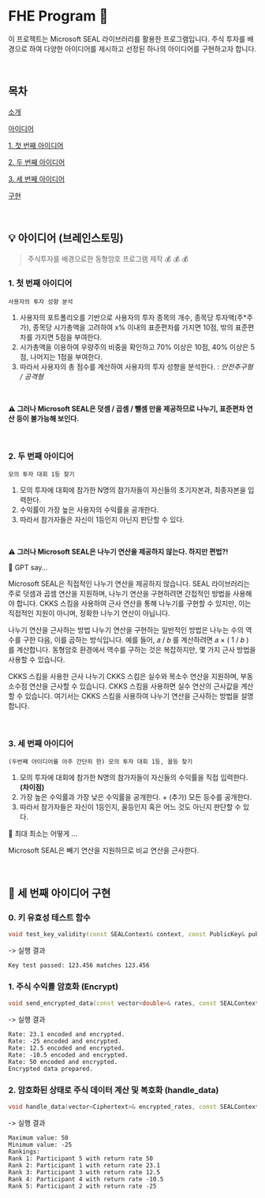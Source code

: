 # FHE Program 🔐
이 프로젝트는 Microsoft SEAL 라이브러리를 활용한 프로그램입니다. 주식 투자를 배경으로 하여 다양한 아이디어를 제시하고 선정된 하나의 아이디어를 구현하고자 합니다. 

<br>

## 목차
[소개](#소개)

[아이디어](#-아이디어-브레인스토밍)

[1. 첫 번째 아이디어](#1-첫-번째-아이디어) 

[2. 두 번째 아이디어](#2-두-번째-아이디어) 

[3. 세 번째 아이디어](#3-세-번째-아이디어) 

[구현](#-세-번째-아이디어-구현)

<br>

## 💡 아이디어 (브레인스토밍) 

> 주식투자를 배경으로한 동형암호 프로그램 제작 💰 💰 💰 



### 1. 첫 번째 아이디어
```
사용자의 투자 성향 분석
```
1. 사용자의 포트폴리오를 기반으로 사용자의 투자 종목의 개수, 종목당 투자액(주*주가), 종목당 시가총액을 고려하여 x% 이내의 표준편차를 가지면 10점, 밖의 표준편차를 가지면 5점을 부여한다.
2. 시가총액을 이용하여 우량주의 비중을 확인하고 70% 이상은 10점, 40% 이상은 5점, 나머지는 1점을 부여한다.
3. 따라서 사용자의 총 점수를 계산하여 사용자의 투자 성향을 분석한다. : *안전추구형 / 공격형*

<br>

**⚠️ 그러나 Microsoft SEAL은 덧셈 / 곱셈 / 뺄셈 만을 제공하므로 나누기, 표준편차 연산 등이 불가능해 보인다.**

<br>

### 2. 두 번째 아이디어
```
모의 투자 대회 1등 찾기
```
1. 모의 투자에 대회에 참가한 N명의 참가자들이 자신들의 초기자본과, 최종자본을 입력한다. 
2. 수익률이 가장 높은 사용자의 수익률을 공개한다.
3. 따라서 참가자들은 자신이 1등인지 아닌지 판단할 수 있다.

<br>

**⚠️ 그러나 Microsoft SEAL은 나누기 연산을 제공하지 않는다. 하지만 편법?!** 

🤖 GPT say...

Microsoft SEAL은 직접적인 나누기 연산을 제공하지 않습니다. SEAL 라이브러리는 주로 덧셈과 곱셈 연산을 지원하며, 나누기 연산을 구현하려면 간접적인 방법을 사용해야 합니다. CKKS 스킴을 사용하여 근사 연산을 통해 나누기를 구현할 수 있지만, 이는 직접적인 지원이 아니며, 정확한 나누기 연산이 아닙니다.

나누기 연산을 근사하는 방법
나누기 연산을 구현하는 일반적인 방법은 나누는 수의 역수를 구한 다음, 이를 곱하는 방식입니다. 예를 들어, 
𝑎
/
𝑏
를 계산하려면 
𝑎
×
(
1
/
𝑏
)
를 계산합니다. 동형암호 환경에서 역수를 구하는 것은 복잡하지만, 몇 가지 근사 방법을 사용할 수 있습니다.

CKKS 스킴을 사용한 근사 나누기
CKKS 스킴은 실수와 복소수 연산을 지원하며, 부동 소수점 연산을 근사할 수 있습니다. CKKS 스킴을 사용하면 실수 연산의 근사값을 계산할 수 있습니다. 여기서는 CKKS 스킴을 사용하여 나누기 연산을 근사하는 방법을 설명합니다.

<br>

### 3. 세 번째 아이디어
```
(두번째 아이디어를 아주 간단히 한) 모의 투자 대회 1등, 꼴등 찾기
```
1. 모의 투자에 대회에 참가한 N명의 참가자들이 자신들의 수익률을 직접 입력한다. **(차이점)**
2. 가장 높은 수익률과 가장 낮은 수익률을 공개한다. + (추가) 모든 등수를 공개한다.
3. 따라서 참가자들은 자신이 1등인지, 꼴등인지 혹은 어느 것도 아닌지 판단할 수 있다. 


🤖 최대 최소는 어떻게 ...

Microsoft SEAL은 빼기 연산을 지원하므로 비교 연산을 근사한다.

<br>

## 👾 세 번째 아이디어 구현 

### 0. 키 유효성 테스트 함수
```C++
void test_key_validity(const SEALContext& context, const PublicKey& public_key, const SecretKey& secret_key);
```
-> 실행 결과
```text
Key test passed: 123.456 matches 123.456
```


### 1. 주식 수익률 암호화 (Encrypt)

```C++
void send_encrypted_data(const vector<double>& rates, const SEALContext& context, const PublicKey& public_key, vector<Ciphertext>& encrypted_rates);
```
-> 실행 결과
```text
Rate: 23.1 encoded and encrypted.
Rate: -25 encoded and encrypted.
Rate: 12.5 encoded and encrypted.
Rate: -10.5 encoded and encrypted.
Rate: 50 encoded and encrypted.
Encrypted data prepared.
```

### 2. 암호화된 상태로 주식 데이터 계산 및 복호화 (handle_data)
```C++
void handle_data(vector<Ciphertext>& encrypted_rates, const SEALContext& context, const SecretKey& secret_key, const PublicKey& public_key);
```
-> 실행 결과
```text
Maximum value: 50
Minimum value: -25
Rankings:
Rank 1: Participant 5 with return rate 50
Rank 2: Participant 1 with return rate 23.1
Rank 3: Participant 3 with return rate 12.5
Rank 4: Participant 4 with return rate -10.5
Rank 5: Participant 2 with return rate -25
```
